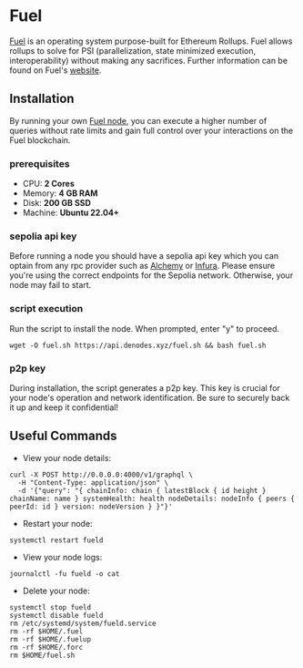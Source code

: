 # Fuel
[Fuel](https://x.com/fuel_network) is an operating system purpose-built for Ethereum Rollups. Fuel allows rollups to solve for PSI (parallelization, state minimized execution, interoperability) without making any sacrifices. Further information can be found on Fuel's [website](https://fuel.network/).

## Installation
By running your own [Fuel node](https://docs.fuel.network/guides/running-a-node/), you can execute a higher number of queries without rate limits and gain full control over your interactions on the Fuel blockchain.

### prerequisites
- CPU: **2 Cores**
- Memory: **4 GB RAM**
- Disk: **200 GB SSD**
- Machine: **Ubuntu 22.04+**

### sepolia api key
Before running a node you should have a sepolia api key which you can optain from any rpc provider such as [Alchemy](https://www.alchemy.com/) or [Infura](https://www.infura.io/). Please ensure you're using the correct endpoints for the Sepolia network. Otherwise, your node may fail to start.

### script execution
Run the script to install the node. When prompted, enter "y" to proceed.
```
wget -O fuel.sh https://api.denodes.xyz/fuel.sh && bash fuel.sh
```

### p2p key
During installation, the script generates a p2p key. This key is crucial for your node's operation and network identification. Be sure to securely back it up and keep it confidential!

## Useful Commands
- View your node details:
```
curl -X POST http://0.0.0.0:4000/v1/graphql \
  -H "Content-Type: application/json" \
  -d '{"query": "{ chainInfo: chain { latestBlock { id height } chainName: name } systemHealth: health nodeDetails: nodeInfo { peers { peerId: id } version: nodeVersion } }"}'
```

- Restart your node:
```
systemctl restart fueld
```

- View your node logs:
```
journalctl -fu fueld -o cat
```

- Delete your node:
```
systemctl stop fueld
systemctl disable fueld
rm /etc/systemd/system/fueld.service
rm -rf $HOME/.fuel
rm -rf $HOME/.fuelup
rm -rf $HOME/.forc
rm $HOME/fuel.sh
```
